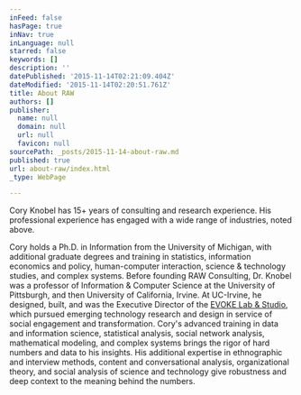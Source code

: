 ```yaml
---
inFeed: false
hasPage: true
inNav: true
inLanguage: null
starred: false
keywords: []
description: ''
datePublished: '2015-11-14T02:21:09.404Z'
dateModified: '2015-11-14T02:20:51.761Z'
title: About RAW
authors: []
publisher:
  name: null
  domain: null
  url: null
  favicon: null
sourcePath: _posts/2015-11-14-about-raw.md
published: true
url: about-raw/index.html
_type: WebPage

---
```

Cory Knobel has 15+ years of consulting and research experience. His professional experience has engaged with a wide range of industries, noted above.

Cory holds a Ph.D. in Information from the University of Michigan, with additional graduate degrees and training in statistics, information economics and policy, human-computer interaction, science & technology studies, and complex systems. Before founding RAW Consulting, Dr. Knobel was a professor of Information & Computer Science at the University of Pittsburgh, and then University of California, Irvine. At UC-Irvine, he designed, built, and was the Executive Director of the [EVOKE Lab & Studio][0], which pursued emerging technology research and design in service of social engagement and transformation. Cory's advanced training in data and information science, statistical analysis, social network analysis, mathematical modeling, and complex systems brings the rigor of hard numbers and data to his insights. His additional expertise in ethnographic and interview methods, content and conversational analysis, organizational theory, and social analysis of science and technology give robustness and deep context to the meaning behind the numbers.

[0]: http://evoke.ics.uci.edu/ "EVOKE Lab & Studio"